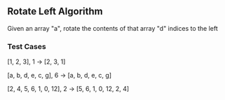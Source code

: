 ## Rotate Left Algorithm
Given an array "a", rotate the contents of that array "d" indices to the left

### Test Cases

[1, 2, 3], 1 -> [2, 3, 1]

[a, b, d, e, c, g], 6 -> [a, b, d, e, c, g]

[2, 4, 5, 6, 1, 0, 12], 2 -> [5, 6, 1, 0, 12, 2, 4]
